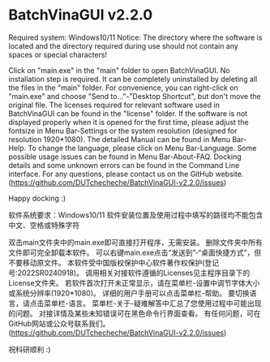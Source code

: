 # BatchVinaGUI v2.2.0

Required system: Windows10/11
Notice: The directory where the software is located and the directory required during use should not contain any spaces or special characters!

Click on "main.exe" in the "main" folder to open BatchVinaGUI. No installation step is required. 
It can be completely uninstalled by deleting all the files in the "main" folder.
For convenience, you can right-click on "main.exe" and choose "Send to..."-"Desktop Shortcut", but don't move the original file.
The licenses required for relevant software used in BatchVinaGUI can be found in the "license" folder.
If the software is not displayed properly when it is opened for the first time, please adjust the fontsize in Menu Bar-Settings or the system resolution (designed for resolution 1920*1080).
The detailed Manual can be found in Menu Bar-Help.
To change the language, please click on Menu Bar-Language.
Some possible usage issues can be found in Menu Bar-About-FAQ.
Docking details and some unknown errors can be found in the Command Line interface.
For any questions, please contact us on the GitHub website. 
(https://github.com/DUTchecheche/BatchVinaGUI-v2.2.0/issues)

Happy docking :)

软件系统要求：Windows10/11
软件安装位置及使用过程中填写的路径均不能包含中文、空格或特殊字符

双击main文件夹中的main.exe即可直接打开程序，无需安装。
删除文件夹中所有文件即可完全卸载本软件。
可以右键main.exe点击“发送到”-“桌面快捷方式”，但不要移动原文件。
本软件受中国版权保护中心软件著作权保护(登记号:2022SR0240918)。
调用相关对接软件遵循的Licenses见主程序目录下的License文件夹。
若软件首次打开未正常显示，请在菜单栏-设置中调节字体大小或系统分辨率(1920*1080)。
详细的用户手册可以点击菜单栏-帮助。
要切换语言，请点击菜单栏-语言。
菜单栏-关于-疑难解答中汇总了您使用过程中可能出现的问题。
对接详情及某些未知错误可在黑色命令行界面查看。
有任何问题，可在GitHub网站或公众号联系我们。
(https://github.com/DUTchecheche/BatchVinaGUI-v2.2.0/issues)

祝科研顺利 :)

